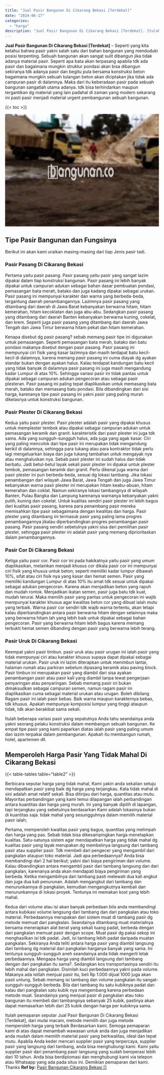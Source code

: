 ```yaml
---
title: "Jual Pasir Bangunan Di Cikarang Bekasi [Terdekat]"
date: "2024-06-17"
categories: 
  - "harga"
description: "Jual Pasir Bangunan Di Cikarang Bekasi [Terdekat]. Itulah pemaparan seputar Jual Pasir Bangunan Di Cikarang Bekasi [Terdekat], dari mulai macam, metode mem..."
---
```


**Jual Pasir Bangunan Di Cikarang Bekasi \[Terdekat\]** – Seperti yang kita ketahui bahwa pasir yakni salah satu dari bahan bangunan yang menduduki posisi terpenting. Sebuah bangunan akan sangat sulit dibangun jika tidak adanya material pasir. Seperti apa bata akan terpasang apabila tdk ada pasir dan bagaimana mungkin struktur pondasi akan bisa dibangun sekiranya tdk adanya pasir dan begitu pula bersama konstruksi beton bagaimana mungkin sebuah tulangan beton akan diciptakan jika tidak ada campuran pasir di dalamnya. Maka dari itu keberadaan pasir pada sebuah bangunan sangatlah utama adanya. tdk bisa terhindarkan maupun tergantikan dg material yang lain padahal di zaman yang modern sekarang ini pasti pasir menjadi material urgent pembangunan sebuah bangunan.

{{< toc >}}

![Jual Pasir Bangunan Di Cikarang Bekasi [Terdekat]](/images/jual-pasir-bangunan-11.png)

## Tipe Pasir Bangunan dan Fungsinya

Berikut ini akan kami uraikan masing-masing dari tiap Jenis pasir tadi.

### Pasir Pasang Di Cikarang Bekasi

Pertama yaitu pasir pasang. Pasir pasang yaitu pasir yang sangat lazim dipakai dalam tiap konstruksi bangunan. Pasir pasang ini lebih banyak dipakai untuk campuran adukan sebagai bahan dasar pembuatan pondasi, pemasangan bata merah, batako dan juga kadang dipakai sebagai urukan. Pasir pasang ini mempunyai karakter dan warna yang berbeda-beda, tergantung daerah penambangannya. Lazimnya pasir pasang yang ditambang dari daerah di Jawa Barat kebanyakan berwarna hitam, hitam kemerahan, hitam kecoklatan dan juga abu-abu. Sedangkan pasir pasang yang ditambang dari daerah Banten kebanyakan berwarna kuning, cokelat, dan krem. Seperti juga pasir pasang yang ditambang dari daerah Jawa Tengah dan Jawa Timur berwarna hitam pekat dan hitam kemerahan.

Kenapa disebut dg pasir pasang? sebab memang pasir tipe ini digunakan untuk pemasangan. Seperti pemasangan bata merah, batako dan batu pondasi makanya disebut dengan pasir pasang. Pasir pasang ini mempunyai ciri fisik yang kasar lazimnya dan masih terdapat batu kecil-kecil di dalamnya, karena memang pasir pasang ini cuma diayak dg ayakan standar bukan dengan ayakan halus. Kalau terdapat kandungan batu kecil yang tidak banyak di dalamnya pasir pasang ini juga masih mengandung kadar Lumpur di atas 10%. Sehingga variasi pasir ini tidak pantas untuk dipakai sebagai campuran adukan pengecoran atau sebagai pasir plesteran. Pasir pasang ini paling tepat diaplikasikan untuk memasang bata merah, batako dan memasang batu pondasi. Bila dibandingkan dari sisi harga, karenanya tipe pasir pasang ini yakni pasir yang paling murah dikelasnya untuk konstruksi bangunan.

### Pasir Plester Di Cikarang Bekasi

Kedua yaitu pasir plester. Pasir plester adalah pasir yang dipakai khusus untuk memplester tembok atau dipakai sebagai campuran adukan untuk pemasangan keramik dan granit. karakteristik dari pasir plester ini juga tdk sama. Ada yang sungguh-sungguh halus, ada juga yang agak kasar. Ciri yang paling mencolok dari tipe pasir ini merupakan tidak mengandung kerikil di dalamnya, sehingga para tukang atau para kontraktor tidak perlu lagi mengeluarkan biaya dan juga tukang tambahan untuk mengayak nya atau menghaluskan nya. Sebab pasir plester ini sudah halus dan tidak berbatu. Jadi betul-betul layak sekali pasir plester ini dipakai untuk plester tembok, pemasangan keramik dan granit. Perlu dikenal juga warna dari pasir plester ini pun berbeda-beda, sesuai dg lokasi tambang. Jika lokasi penambangan dari wilayah Jawa Barat, Jawa Tengah dan juga Jawa Timur kebanyakan warna pasir plester ini merupakan hitam keabu-abuan, hitam kemerahan dan coklat. Namun sekiranya lokasi tambangnya di wilayah Banten, Pulau Bangka dan Lampung karenanya warnanya kebanyakan yakni putih, kuning dan cokelat. Untuk kualitas sendiri pasir plester ini lebih bagus dari kualitas pasir pasang, karena para penambang pasir mereka memisahkan tipe pasir sebagaimana dengan kwalitas dan harga. Pasir plester yang ditambang ini termasuk pasir yang paling lama progres penambangannya jikalau diperbandingkan progres penambangan pasir pasang. Pasir pasang sendiri sebetulnya yakni sisa dari pemilihan pasir plester, sehingga pasir plester ini adalah pasir yang memang diprioritaskan dalam penambangannya.

### Pasir Cor Di Cikarang Bekasi

Ketiga yaitu pasir cor. Pasir cor ini pada hakikatnya yaitu pasir yang umum diaplikasikan, melainkan menjadi khusus cor dikala pasir cor ini mempunyai ciri fisik yang khusus untuk beton; seperti memiliki kadar lumpur dibawah 10%, sifat atau ciri fisik nya yang kasar dan hemat semen. Pasir yang memiliki kandungan Lumpur di atas 10% itu amat tdk sesuai untuk dipakai sebagai adukan pengecoran. Karena akan menjadikan beton yang rapuh dan mudah rontok. Menjadikan ikatan semen, pasir juga batu tdk kuat, mudah terurai. Maka memilih pasir yang pantas untuk pengecoran ini wajib mempunyai karakter khusus agar kwalitas beton cor yang dibuat ialah mutu yang terbaik. Warna pasir cor sendiri tdk wajib warna tertentu, akan tetapi kalau diperbandingkan antara pasir berwarna hitam dengan selainnya maka yang berwarna hitam lah yang lebih baik untuk dipakai sebagai bahan pengecoran. Pasir yang berwarna hitam lebih bagus karena memang terbukti hemat semen dibanding dengan pasir yang berwarna lebih terang.

### Pasir Uruk Di Cikarang Bekasi

Keempat yakni pasir timbun. pasir uruk atau pasir urugan ini ialah pasir yang tidak mempunyai ciri atau karakter khusus supaya dapat dipakai sebagai material urukan. Pasir uruk ini lazim diterapkan untuk menimbun lantai, halaman rumah atau parkiran sebelum dipasang keramik atau paving block. Pasir timbun ini merupakan pasir yang diambil dari sisa ayakan penambangan pasir atau pasir kali yang diambil tanpa lewat pengerjaan penyaringan atau penyaringan. Sebab memang pasir ini bukan dimaksudkan sebagai campuran semen, namun ragam pasir ini diaplikasikan cuma sebagai material urukan atau urugan. Boleh dibilang Ragam pasir ini ialah pasir bebas. Baik warna maupun karakternya bebas, tdk khusus. Apakah mempunyai komposisi lumpur yang tinggi ataupun tidak, tdk akan berakibat sama sekali.

Itulah beberapa variasi pasir yang sepatutnya Anda tahu seandainya anda yakni seorang pelaku konstruksi dalam membangun sebuah bangunan. Ke empat tipe pasir yang kami paparkan diatas ialah pasir yang paling umum dan lazim terpakai dalam pembangunan. Apakah itu membangun rumah, hotel, apartemen dll.

## Memperoleh Harga Pasir Yang Tidak Mahal Di Cikarang Bekasi

{{< table-tables table="table2" >}}

Berbicara seputar harga yang tidak mahal, Kami yakin anda sekalian setuju mendapatkan pasir yang baik dg harga yang terjangkau. Kata tidak mahal di sini adalah amat relatif sekali. Bisa ditinjau dari harga, quantitas atau mutu. Mayoritas perbandingan yang kami temui dilapangan ialah perbandingan antara kuantitas dan harga yang murah. Ini yang banyak dipilih di lapangan, tapi terjangkau yang sebetulnya berdasarkan Kami adalah lokasinya bukan di kuantitas saja. tidak mahal yang sesungguhnya dalam memilih material pasir ialah;

Pertama, memperoleh kwalitas pasir yang bagus, quantitas yang melimpah dan harga yang pas. Sebab tidak bisa dikesampingkan harga menetapkan kualitas. Satu-satunya sistem agar mendapatkan harga yang tidak mahal dg kualitas pasir yang layak merupakan dg membelinya langsung dari tambang pasir atau supplier pasir. Tdk membeli dari pengecer yang mengambil dari pangkalan ataupun toko material. Jadi apa perbedaannya? Anda bisa membandingi dari 2 hal berikut; yakni dari biaya pengiriman dan volume. Kalau dibandingkan antara mengambil pasir dari tambang langsung dan dari pangkalan, karenanya anda akan mendapati biaya pengiriman yang berbeda. Ketika mengambilnya dari tambang pasti melewati dua kali angkut dan juga dua kali penurunan. Adalah mengangkut dari tambang dan menurunkannya di pangkalan, kemudian mengangkutnya kembali dan menurunkannya di lokasi proyek. Tentunya ini memakan kost yang lebih mahal.

Kedua dari volume atau isi akan banyak perbedaan bila anda membandingi antara kubikasi volume langsung dari tambang dan dari pangkalan atau toko material. Perbedaannya merupakan dari sistem muat di tambang pasir dg metode memuat dari pangkalan. Seandainya ditambang muat materialnya bersama menerapkan alat berat yang sekali tuang padat, berbeda dengan dari pangkalan memuat pasir dengan scope. Muat pasir dg pakai sekop ini menghasilkan isi tdk padat. Jadi, isi tambang lebih padat daripada muatan pangkalan. Sekiranya Anda teliti antara harga pasir yang diambil langsung dari tambang dg material dari pangkalan harganya banyak yang sama. Ini tentunya sungguh-sungguh aneh seandainya anda tidak mengerti letak perbedaannya. Mengapa harga yang diambil langsung dari tambang dengan dari pangkalan itu sama?. Sedangkan kos transportasinya sendiri itu lebih mahal dari pangkalan. Disinilah kuci perbedaannya yakni pada volume. Makanya ada istilah menjual pasir itu, beli Rp 1.000 dijual 1000 juga akan pasti untung. Sebab memang isi tambang dan volume pangkalan itu sangat-sungguh-sungguh berbeda. Bila dari tambang itu satu kubiknya padat dan kalau dari pangkalan satu kubik nya mengembang karena perbedaan metode muat. Seandainya yang menjual pasir di pangkalan atau toko bangunan itu membeli dari tambangnya sebanyak 25 kubik, pastinya akan dapat memasarkan lebih dari 25 kubik dengan harga per kubiknya sama.

Itulah pemaparan seputar Jual Pasir Bangunan Di Cikarang Bekasi \[Terdekat\], dari mulai macam, metode memilih dan juga metode memperoleh harga yang terbaik Berdasarkan kami. Semoga pemaparan kami di atas dapat menambah wawasan untuk anda dan juga menjadikan anda mudah dalam memilih material pasir yang berkwalitas, ideal dan tepat mutu. Apabila Anda keder mencari supplier pasir yang terpercaya, supplier pasir yang langsung dari tambang, anda bisa menghubungi kami. Kami yaitu supplier pasir dari penambang pasir langsung yang sudah beroperasi lebih dari 10 tahun. Anda bisa berdiplomasi dan menghubungi kami via telepon atau Whatsapp yang ada pada situs ini. Demikian pemaparan dari kami. Thanks
**Ref by:** [Pasir Bangunan Cikarang Bekasi []](https://id.wikipedia.org/wiki/Pasir)
